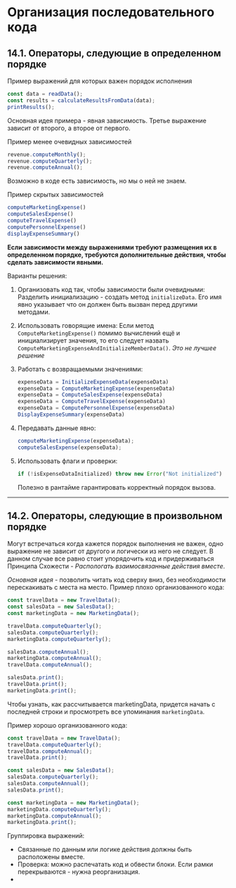 # Организация последовательного кода

## 14.1. Операторы, следующие в определенном порядке

Пример выражений для которых важен порядок исполнения

```typescript
const data = readData();
const results = calculateResultsFromData(data);
printResults();
```

Основная идея примера - явная зависимость. Третье выражение зависит от второго, а второе от первого.

Пример менее очевидных зависимостей

```typescript
revenue.computeMonthly();
revenue.computeQuarterly();
revenue.computeAnnual();
```

Возможно в коде есть зависимость, но мы о ней не знаем.

Пример скрытых зависимостей

```typescript
computeMarketingExpense()
computeSalesExpense()
computeTravelExpense()
computePersonnelExpense()
displayExpenseSummary()
```

__Если зависимости между выражениями требуют размещения их в определенном порядке, требуются дополнительные действия,
чтобы сделать
зависимости явными.__

Варианты решения:

1) Организовать код так, чтобы зависимости были очевидными:
   Разделить инициализацию - создать метод `initializeData`. Его имя явно указывает что он должен быть вызван перед
   другими методами.
2) Использовать говорящие имена:
   Если метод `ComputeMarketingExpense()` помимо вычислений ещё и инициализирует значения, то его следует назвать
   `ComputeMarketingExpenseAndInitializeMemberData()`.
   *Это не лучшее решение*
3) Работать с возвращаемыми значениями:

   ```ts
   expenseData = InitializeExpenseData(expenseData)
   expenseData = ComputeMarketingExpense(expenseData)
   expenseData = ComputeSalesExpense(expenseData)
   expenseData = ComputeTravelExpense(expenseData)
   expenseData = ComputePersonnelExpense(expenseData)
   DisplayExpenseSummary(expenseData)
   ```

4) Передавать данные явно:

   ```ts
   computeMarketingExpense(expenseData);
   computeSalesExpense(expenseData);
   ```

6) Использовать флаги и проверки:

   ```ts
   if (!isExpenseDataInitialized) throw new Error("Not initialized")
   ```

   Полезно в рантайме гарантировать корректный порядок вызова.
----

## 14.2. Операторы, следующие в произвольном порядке

Могут встречаться когда кажется порядок выполнения не важен, одно выражение не зависит от другого и логически из него не
следует.
В данном случае все равно стоит упорядочить код и придерживаться Принципа Схожести - *Распологать взаимосвязанные
действия вместе*.

_Основная идея_ - позволить читать код сверху вниз, без необходимости перескакивать с места на место.
Пример плохо организованного кода:

```typescript
const travelData = new TravelData();
const salesData = new SalesData();
const marketingData = new MarketingData();

travelData.computeQuarterly();
salesData.computeQuarterly();
marketingData.computeQuarterly();

salesData.computeAnnual();
marketingData.computeAnnual();
travelData.computeAnnual();

salesData.print();
travelData.print();
marketingData.print();
```
Чтобы узнать, как рассчитывается marketingData, придется начать с последней строки и просмотреть все упоминания `marketingData`.

Пример хорошо организованного кода:
```typescript
const travelData = new TravelData();
travelData.computeQuarterly();
travelData.computeAnnual();
travelData.print();

const salesData = new SalesData();
salesData.computeQuarterly();
salesData.computeAnnual();
salesData.print();

const marketingData = new MarketingData();
marketingData.computeQuarterly();
marketingData.computeAnnual();
marketingData.print();
```

Группировка выражений:
- Связанные по данным или логике действия должны быть расположены вместе.
- Проверка: можно распечатать код и обвести блоки. Если рамки перекрываются - нужна реорганизация.
- 